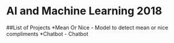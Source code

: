 # AI and Machine Learning 2018
##List of Projects
*Mean Or Nice - Model to detect mean or nice compliments
*Chatbot - Chatbot
